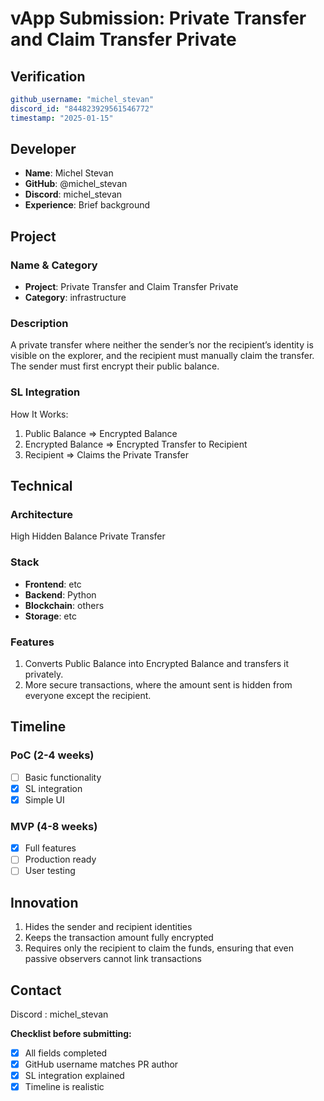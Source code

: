 # vApp Submission: Private Transfer and Claim Transfer Private

## Verification
```yaml
github_username: "michel_stevan"
discord_id: "844823929561546772"
timestamp: "2025-01-15"
```

## Developer
- **Name**: Michel Stevan
- **GitHub**: @michel_stevan
- **Discord**: michel_stevan
- **Experience**: Brief background

## Project

### Name & Category
- **Project**: Private Transfer and Claim Transfer Private
- **Category**: infrastructure

### Description
A private transfer where neither the sender’s nor the recipient’s identity is visible on the explorer, and the recipient must manually claim the transfer. The sender must first encrypt their public balance.

### SL Integration  
How It Works:
1. Public Balance ⇒ Encrypted Balance
2. Encrypted Balance ⇒ Encrypted Transfer to Recipient
3. Recipient ⇒ Claims the Private Transfer

## Technical

### Architecture
High Hidden Balance Private Transfer

### Stack
- **Frontend**: etc
- **Backend**: Python
- **Blockchain**: others
- **Storage**: etc

### Features
1. Converts Public Balance into Encrypted Balance and transfers it privately.
2. More secure transactions, where the amount sent is hidden from everyone except the recipient.

## Timeline

### PoC (2-4 weeks)
- [ ] Basic functionality
- [x] SL integration
- [x] Simple UI

### MVP (4-8 weeks)  
- [x] Full features
- [ ] Production ready
- [ ] User testing

## Innovation
1. Hides the sender and recipient identities
2. Keeps the transaction amount fully encrypted
3. Requires only the recipient to claim the funds, ensuring that even passive observers cannot link transactions

## Contact
Discord : michel_stevan


**Checklist before submitting:**
- [x] All fields completed
- [x] GitHub username matches PR author  
- [x] SL integration explained
- [x] Timeline is realistic
